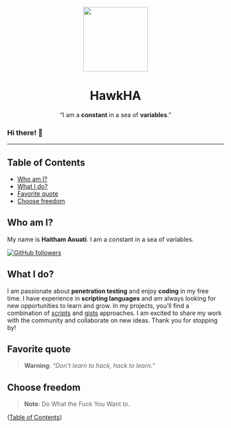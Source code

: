 <p align="center">
    <img src="https://cdn-115.anonfiles.com/X1XfL8Pby1/f843f8b7-1672690361/black_white-modified.png" width="150px">
</p>
<h1 align="center">HawkHA</h1>
<p align="center">
    “I am a <b>constant</b> in a sea of <b>variables</b>.”
</p>

### Hi there! 👋
___

## Table of Contents

- [Who am I?](#who-am-i)
- [What I do?](#what-i-do)
- [Favorite quote](#favorite-quote)
- [Choose freedom](#choose-freedom)

## Who am I?
My name is **Haitham Aouati**. I am a constant in a sea of variables.

[![GitHub followers](https://img.shields.io/github/followers/haithamaouati.svg?style=social&label=Followers)](https://github.com/haithamaouati)

## What I do?
I am passionate about **penetration testing** and enjoy **coding** in my free time. I have experience in **scripting languages** and am always looking for new opportunities to learn and grow. In my projects, you'll find a combination of [scripts](https://github.com/haithamaouati?tab=repositories) and [gists](https://gist.github.com/haithamaouati) approaches. I am excited to share my work with the community and collaborate on new ideas. Thank you for stopping by!

## Favorite quote
> **Warning**:
> _“Don't learn to hack, hack to learn.”_

## Choose freedom
> **Note**:
> Do What the Fuck You Want to.

([Table of Contents](#table-of-contents))
